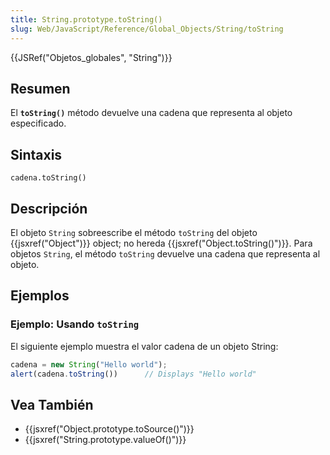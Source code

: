 ```yaml
---
title: String.prototype.toString()
slug: Web/JavaScript/Reference/Global_Objects/String/toString
---
```


{{JSRef("Objetos_globales", "String")}}

## Resumen

El **`toString()`** método devuelve una cadena que representa al objeto especificado.

## Sintaxis

```
cadena.toString()
```

## Descripción

El objeto `String` sobreescribe el método `toString` del objeto {{jsxref("Object")}} object; no hereda {{jsxref("Object.toString()")}}. Para objetos `String`, el método `toString` devuelve una cadena que representa al objeto.

## Ejemplos

### Ejemplo: Usando `toString`

El siguiente ejemplo muestra el valor cadena de un objeto String:

```js
cadena = new String("Hello world");
alert(cadena.toString())      // Displays "Hello world"
```

## Vea También

- {{jsxref("Object.prototype.toSource()")}}
- {{jsxref("String.prototype.valueOf()")}}
